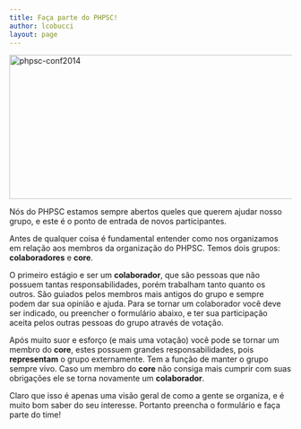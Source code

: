 ```yaml
---
title: Faça parte do PHPSC!
author: lcobucci
layout: page
---
```

[<img class="aligncenter size-full wp-image-140" src="http://www.phpsc.com.br/wp-content/uploads/2014/09/phpsc.jpg" alt="phpsc-conf2014" width="960" height="257" />][1]

Nós do PHPSC estamos sempre abertos  queles que querem ajudar nosso grupo, e este é o ponto de entrada de novos participantes.

Antes de qualquer coisa é fundamental entender como nos organizamos em relação aos membros da organização do PHPSC. Temos dois grupos: **colaboradores** e **core**.

O primeiro estágio e ser um **colaborador**, que são pessoas que não possuem tantas responsabilidades, porém trabalham tanto quanto os outros. São guiados pelos membros mais antigos do grupo e sempre podem dar sua opinião e ajuda. Para se tornar um colaborador você deve ser indicado, ou preencher o formulário abaixo, e ter sua participação aceita pelos outras pessoas do grupo através de votação.

Após muito suor e esforço (e mais uma votação) você pode se tornar um membro do **core**, estes possuem grandes responsabilidades, pois **representam** o grupo externamente. Tem a função de manter o grupo sempre vivo. Caso um membro do **core** não consiga mais cumprir com suas obrigações ele se torna novamente um **colaborador**.

Claro que isso é apenas uma visão geral de como a gente se organiza, e é muito bom saber do seu interesse. Portanto preencha o formulário e faça parte do time!

 [1]: http://www.phpsc.com.br/wp-content/uploads/2014/09/phpsc.jpg